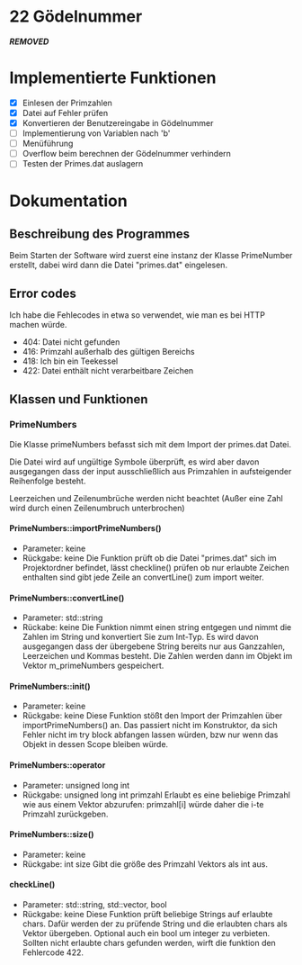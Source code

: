 # 22 Gödelnummer
***REMOVED***

# Implementierte Funktionen
- [x] Einlesen der Primzahlen
- [x] Datei auf Fehler prüfen
- [x] Konvertieren der Benutzereingabe in Gödelnummer
- [ ] Implementierung von Variablen nach 'b'
- [ ] Menüführung
- [ ] Overflow beim berechnen der Gödelnummer verhindern
- [ ] Testen der Primes.dat auslagern

# Dokumentation
## Beschreibung des Programmes
Beim Starten der Software wird zuerst eine instanz der Klasse PrimeNumber erstellt, 
dabei wird dann die Datei "primes.dat" eingelesen.

## Error codes
Ich habe die Fehlecodes in etwa so verwendet, wie man es bei HTTP machen würde.

- 404: Datei nicht gefunden
- 416: Primzahl außerhalb des gültigen Bereichs 
- 418: Ich bin ein Teekessel
- 422: Datei enthält nicht verarbeitbare Zeichen

## Klassen und Funktionen
### PrimeNumbers
Die Klasse primeNumbers befasst sich mit dem Import der primes.dat Datei.

Die Datei wird auf ungültige Symbole überprüft, es wird aber davon ausgegangen dass der input ausschließlich aus Primzahlen in aufsteigender Reihenfolge besteht.

Leerzeichen und Zeilenumbrüche werden nicht beachtet (Außer eine Zahl wird durch einen Zeilenumbruch unterbrochen)

#### PrimeNumbers::importPrimeNumbers()
- Parameter: keine
- Rückgabe: keine
Die Funktion prüft ob die Datei "primes.dat" sich im Projektordner befindet, lässt checkline() prüfen ob nur erlaubte Zeichen enthalten sind gibt jede Zeile an convertLine() zum import weiter.

#### PrimeNumbers::convertLine()
- Parameter: std::string
- Rückabe: keine
Die Funktion nimmt einen string entgegen und nimmt die Zahlen im String und konvertiert Sie zum Int-Typ.
Es wird davon ausgegangen dass der übergebene String bereits nur aus Ganzzahlen, Leerzeichen und Kommas besteht.
Die Zahlen werden dann im Objekt im Vektor m_primeNumbers gespeichert.

#### PrimeNumbers::init()
- Parameter: keine
- Rückgabe: keine
Diese Funktion stößt den Import der Primzahlen über importPrimeNumbers() an.
Das passiert nicht im Konstruktor, da sich Fehler nicht im try block abfangen lassen würden, bzw nur wenn das Objekt in dessen Scope bleiben würde.

#### PrimeNumbers::operator[]()
- Parameter: unsigned long int
- Rückgabe: unsigned long int primzahl
Erlaubt es eine beliebige Primzahl wie aus einem Vektor abzurufen: primzahl[i] würde daher die i-te Primzahl zurückgeben.

#### PrimeNumbers::size()
- Parameter: keine
- Rückgabe: int size
Gibt die größe des Primzahl Vektors als int aus.

#### checkLine()
- Parameter: std::string, std::vector<char>, bool
- Rückgabe: keine
Diese Funktion prüft beliebige Strings auf erlaubte chars.
Dafür werden der zu prüfende String und die erlaubten chars als Vektor übergeben. Optional auch ein bool um integer zu verbieten.
Sollten nicht erlaubte chars gefunden werden, wirft die funktion den Fehlercode 422.

###